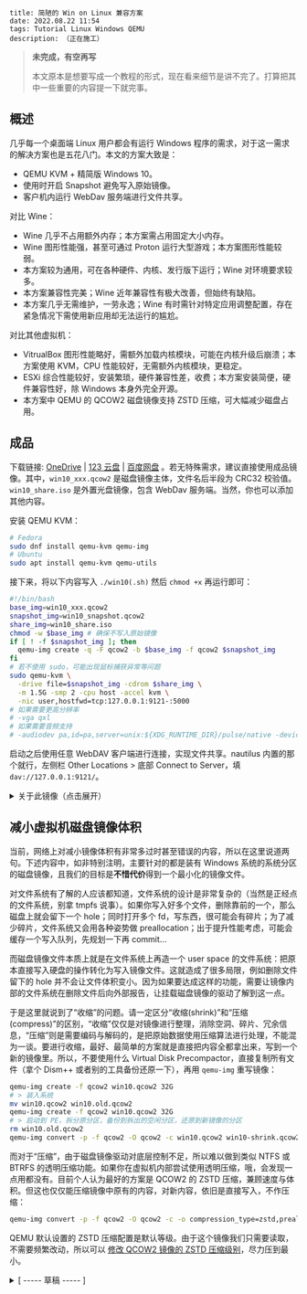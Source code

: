 ```
title: 简陋的 Win on Linux 兼容方案
date: 2022.08.22 11:54
tags: Tutorial Linux Windows QEMU
description: （正在施工）
```

> **未完成，有空再写**
>
> 本文原本是想要写成一个教程的形式，现在看来细节是讲不完了。打算把其中一些重要的内容提一下就完事。

## 概述

几乎每一个桌面端 Linux 用户都会有运行 Windows 程序的需求，对于这一需求的解决方案也是五花八门。本文的方案大致是：

- QEMU KVM + 精简版 Windows 10。
- 使用时开启 Snapshot 避免写入原始镜像。
- 客户机内运行 WebDav 服务端进行文件共享。

对比 Wine：

- Wine 几乎不占用额外内存；本方案需占用固定大小内存。
- Wine 图形性能强，甚至可通过 Proton 运行大型游戏；本方案图形性能较弱。
- 本方案较为通用，可在各种硬件、内核、发行版下运行；Wine 对环境要求较多。
- 本方案兼容性完美；Wine 近年兼容性有极大改善，但始终有缺陷。
- 本方案几乎无需维护，一劳永逸；Wine 有时需针对特定应用调整配置，存在紧急情况下需使用新应用却无法运行的尴尬。

对比其他虚拟机：

- VitrualBox 图形性能略好，需额外加载内核模块，可能在内核升级后崩溃；本方案使用 KVM，CPU 性能较好，无需额外内核模块，更稳定。
- ESXi 综合性能较好，安装繁琐，硬件兼容性差，收费；本方案安装简便，硬件兼容性好，除 Windows 本身外完全开源。
- 本方案中 QEMU 的 QCOW2 磁盘镜像支持 ZSTD 压缩，可大幅减少磁盘占用。

## 成品

下载链接: [OneDrive](https://1drv.ms/u/s!AndLPYbx5v06kh_hMRzLhgoTqOvN) | [123 云盘](https://www.123pan.com/s/SfI0Vv-yDEhd) | [百度网盘](https://pan.baidu.com/s/1M0zD537bNU5i78pcIyYk_w) 。若无特殊需求，建议直接使用成品镜像。其中，`win10_xxx.qcow2` 是磁盘镜像主体，文件名后半段为 CRC32 校验值。`win10_share.iso` 是外置光盘镜像，包含 WebDav 服务端。当然，你也可以添加其他内容。

安装 QEMU KVM：

```sh
# Fedora
sudo dnf install qemu-kvm qemu-img
# Ubuntu
sudo apt install qemu-kvm qemu-utils
```

接下来，将以下内容写入 `./win10(.sh)` 然后 `chmod +x` 再运行即可：

```sh
#!/bin/bash
base_img=win10_xxx.qcow2
snapshot_img=win10_snapshot.qcow2
share_img=win10_share.iso
chmod -w $base_img # 确保不写入原始镜像
if [ ! -f $snapshot_img ]; then
  qemu-img create -q -F qcow2 -b $base_img -f qcow2 $snapshot_img
fi
# 若不使用 sudo，可能出现鼠标捕获异常等问题
sudo qemu-kvm \
  -drive file=$snapshot_img -cdrom $share_img \
  -m 1.5G -smp 2 -cpu host -accel kvm \
  -nic user,hostfwd=tcp:127.0.0.1:9121-:5000
# 如果需要更高分辨率
# -vga qxl
# 如果需要音频支持
# -audiodev pa,id=pa,server=unix:${XDG_RUNTIME_DIR}/pulse/native -device intel-hda -device hda-duplex,audiodev=pa,mixer=off
```

启动之后使用任意 WebDAV 客户端进行连接，实现文件共享。nautilus 内置的那个就行，左侧栏 Other Locations > 底部 Connect to Server，填 `dav://127.0.0.1:9121/`。

<details>
<summary> 关于此镜像（点击展开） </summary>

```
* 未激活。个人认为这不影响使用，且 KMS 激活存在过期的麻烦。
* 默认 Administrator 账户，禁用 UAC 等几乎所有安全相关功能。
* 注销后立刻自动登录，方便在外置光盘镜像中修改分辨率和缩放设置。
* 集成常用运行库和精简版输入法，不加入额外内容。建议将自定义内容写入外置光盘镜像。
* 使用中文版系统，因为国内某些软件在英文系统下会出现问题。也许你可以使用 Tiny10 自己做一个。

----- 更新日志 -----
* 20220904：修复输入法无法输入全角符号，修复IE主页破坏提示。

----- 集成内容 -----
* .NET Framework (2.0, 3.0, 3.5, 4.6) * (32, 64)
* MS Visual C++ Redist (2005, 2008, 2010, 2013, 2015-2022) * (32, 64)
* 搜狗五笔输入法 (支持拼音)

----- 来源信息 -----
安装镜像: Windows 10 三杰版 LTSB 2016 SE http://wuyou.net/forum.php?mod=viewthread&tid=411792
输入法: 搜狗五笔输入法 v5.2 正式版 for All Windows http://wuyou.net/forum.php?mod=viewthread&tid=428671
WebDav 服务端: DUFS https://github.com/sigoden/dufs
```

</details>

## 减小虚拟机磁盘镜像体积

当前，网络上对减小镜像体积有非常多过时甚至错误的内容，所以在这里说道两句。下述内容中，如非特别注明，主要针对的都是装有 Windows 系统的系统分区的磁盘镜像，且我们的目标是**不惜代价**得到一个最小化的镜像文件。

对文件系统有了解的人应该都知道，文件系统的设计是非常复杂的（当然是正经点的文件系统，别拿 tmpfs 说事）。如果你写入好多个文件，删除靠前的一个，那么磁盘上就会留下一个 hole；同时打开多个 fd，写东西，很可能会有碎片；为了减少碎片，文件系统又会用各种姿势做 preallocation；出于提升性能考虑，可能会缓存一个写入队列，先规划一下再 commit...

而磁盘镜像文件本质上就是在文件系统上再造一个 user space 的文件系统：把原本直接写入硬盘的操作转化为写入镜像文件。这就造成了很多局限，例如删除文件留下的 hole 并不会让文件体积变小。因为如果要达成这样的功能，需要让镜像内部的文件系统在删除文件后向外部报告，让挂载磁盘镜像的驱动了解到这一点。

于是这里就说到了“收缩”的问题。请一定区分“收缩(shrink)”和“压缩(compress)”的区别，“收缩”仅仅是对镜像进行整理，消除空洞、碎片、冗余信息，“压缩”则是需要编码与解码的，是把原始数据使用压缩算法进行处理，不能混为一谈。要进行收缩，最好、最简单的方案就是直接把内容全都拿出来，写到一个新的镜像里。所以，不要使用什么 Virtual Disk Precompactor，直接复制所有文件（拿个 Dism++ 或者别的工具备份还原一下），再用 `qemu-img` 重写镜像：

```sh
qemu-img create -f qcow2 win10.qcow2 32G
# > 装入系统
mv win10.qcow2 win10.old.qcow2
qemu-img create -f qcow2 win10.qcow2 32G
# > 启动到 PE，拆分原分区，备份到拆出的空闲分区，还原到新镜像的分区
rm win10.old.qcow2
qemu-img convert -p -f qcow2 -O qcow2 -c win10.qcow2 win10-shrink.qcow2
```

而对于“压缩”，由于磁盘镜像驱动对底层控制不足，所以难以做到类似 NTFS 或 BTRFS 的透明压缩功能。如果你在虚拟机内部尝试使用透明压缩，哦，会发现一点用都没有。目前个人认为最好的方案是 QCOW2 的 ZSTD 压缩，兼顾速度与体积。但这也仅仅能压缩镜像中原有的内容，对新内容，依旧是直接写入，不作压缩：

```sh
qemu-img convert -p -f qcow2 -O qcow2 -c -o compression_type=zstd,preallocation=off win10.qcow2 win10-zstd.qcow2
```

QEMU 默认设置的 ZSTD 压缩配置是默认等级。由于这个镜像我们只需要读取，不需要频繁改动，所以可以 [修改 QCOW2 镜像的 ZSTD 压缩级别](/./post/202206112353)，尽力压到最小。

<details>
<summary> [ ----- 草稿 ----- ] </summary>

```sh
#!/bin/bash

base_img=/run/media/kkocdko/data/win/pkgs/sys-imgs/win10_d936163a.qcow2
share_img=/run/media/kkocdko/data/win/pkgs/sys-imgs/win10_share_kk.iso
tmpfs_dir=/home/kkocdko/misc/tmpfs
snapshot_img=$tmpfs_dir/win10_snapshot.qcow2
if [ ! -d $tmpfs_dir ]; then
  /home/kkocdko/misc/apps/ramdisk
fi
if [ ! -f $snapshot_img ]; then
  qemu-img create -q -F qcow2 -b $base_img -f qcow2 $snapshot_img
  echo a new qemu snapshot image was created
fi
export QEMU_AUDIO_DRV=alsa
# use sudo, weaken the input grab
sudo qemu-kvm \
  -drive file=$snapshot_img -cdrom $share_img \
  -m 1.5G -smp 2 -cpu host -accel kvm \
  -nic user,hostfwd=tcp:127.0.0.1:9121-:5000
# -audiodev pa,id=pa,server=unix:${XDG_RUNTIME_DIR}/pulse/native -device intel-hda -device hda-duplex,audiodev=pa,mixer=off
```

本页是《 LSW - 简陋的 Linux 上的 Win 兼容方案 》的目录。各篇链接如下：

0. 目录，起源

1. 选型：比较方案，协议限制

2. 制作：配置选项，选择镜像，装载，调整缩放

3. 交互：文件共享，网络

4. 应用：常用软件与技巧，搜狗五笔输入法

5. 优化：快照，差分，减小镜像体积，纯净化

```sh
mkisofs -udf -o share.iso ./share # use udf to support long file name

qemu-img create -f qcow2 win10.qcow2 32G
qemu-img convert -p -f qcow2 -O qcow2 -c -o compression_type=zstd,preallocation=off win10.qcow2 win10-zstd.qcow2
qemu-img create -q -F qcow2 -b win10.qcow2 -f qcow2 snapshot.qcow2

qemu-kvm -cdrom /run/media/kkocdko/data/win/pkgs/WinPE/WePE_2.2_10-64.iso -drive file=win10.qcow2 -drive file=share.iso,media=cdrom -boot once=d -m 1.5G -cpu host -accel kvm -smp 2

qemu-kvm -cdrom /run/media/kkocdko/data/win/pkgs/WinPE/WePE_2.2_10-64.iso -drive file=/run/media/kkocdko/data/win/pkgs/sys-imgs/win10_22b7d436.qcow2 -boot once=d -m 2G -cpu host -accel kvm -smp 4

sudo qemu-kvm -cdrom /run/media/kkocdko/data/win/pkgs/WinPE/WePE_2.2_10-64.iso -drive file=/run/media/kkocdko/data/win/pkgs/sys-imgs/win10_22b7d436.qcow2 -drive file=/home/kkocdko/misc/reg/share.iso,media=cdrom -boot once=d -m 2G -cpu host -accel kvm -smp 4


删除显示器设置： # HKEY_LOCAL_MACHINE\SYSTEM\ControlSet001\Control\GraphicsDrivers\Configuration\MSBDD...
自动启动挂载光盘中的 batch

sudo qemu-kvm -drive file=win10.qcow2 -m 2G -cpu host -accel kvm -smp 4

ide channel limit, if too many cdrom mount ,error
qemu-img create -q -F qcow2 -b /run/media/kkocdko/data/win/pkgs/sys-imgs/win10_4006825f.qcow2 -f qcow2 ./win10_snapshot.qcow2
sudo qemu-kvm -cdrom /run/media/kkocdko/data/win/pkgs/WinPE/WePE_2.2_10-64.iso -drive file=./win10.qcow2 -drive file=./win10_snapshot.qcow2 -drive file=./share.qcow2 -boot order=d -m 1.5G -smp 2 -cpu host -accel kvm
```

| Scale | DPI | DPI (Hex) | Name        |
| ----- | --- | --------- | ----------- |
| 100 % | 96  | 0x0060    | default     |
| 125 % | 120 | 0x0078    | medium      |
| 150 % | 144 | 0x0090    | larger      |
| 200 % | 192 | 0x00c0    | extra-large |
| 250 % | 240 | 0x00f0    | custom      |
| 300 % | 288 | 0x0120    | custom      |
| 400 % | 384 | 0x0180    | custom      |
| 500 % | 480 | 0x01e0    | custom      |

```
Windows Registry Editor Version 5.00

[HKEY_LOCAL_MACHINE\SOFTWARE\Microsoft\Windows NT\CurrentVersion\Winlogon]
"DefaultUserName"="Administrator"
"DefaultPassword"=""
"AutoAdminLogon"="1"
"ForceAutoLogon"=dword:00000001
"ForceUnlockLogon"=dword:00000001

[HKEY_CURRENT_USER\SOFTWARE\Microsoft\Windows\CurrentVersion\Explorer\Serialize]
"StartupDelayInMSec"=dword:00000000
```

https://docs.microsoft.com/en-us/windows-hardware/manufacture/desktop/dpi-related-apis-and-registry-settings

最近在尝试努力弄出一个方便的 Win10 镜像，在 QEMU 中运行，以满足我偶尔的使用 Windows 的需求。我希望让这个镜像足够小，只读，并且让

1. 请区分“收缩”和“压缩”的区别。不能混为一谈。

2. 在磁盘镜像中写入文件，镜像会被“撑开”。删除了文件后，要想让镜像回到原本的大小，需要“收缩”镜像。

3. 不要使用 Virtual Disk Precompactor，直接复制并修复引导。最好是单线程，减少碎片。

4. `NTFS` 压缩 无效

5. QEMU 的 `qcow2`，[修改 QCOW2 镜像的 ZSTD 压缩级别](/./post/202206112353)

6. snapshot

</details>

